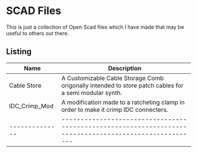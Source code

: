 # SCAD Files

This is just a collection of Open Scad files which I have made that may be useful to others out there.

## Listing

|Name          |Description                                                                                           |
|--------------|------------------------------------------------------------------------------------------------------|
|Cable Store   |A Customizable Cable Storage Comb origonally intended to store patch cables for a semi modular synth. |
|IDC_Crimp_Mod |A modification made to a ratcheting clamp in order to make it crimp IDC connecters.                   |
|--------------|------------------------------------------------------------------------------------------------------|
